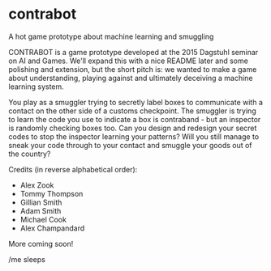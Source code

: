 # contrabot
A hot game prototype about machine learning and smuggling

CONTRABOT is a game prototype developed at the 2015 Dagstuhl seminar on AI and Games. We'll expand this with a nice README later and some polishing and extension, but the short pitch is: we wanted to make a game about understanding, playing against and ultimately deceiving a machine learning system.

You play as a smuggler trying to secretly label boxes to communicate with a contact on the other side of a customs checkpoint. The smuggler is trying to learn the code you use to indicate a box is contraband - but an inspector is randomly checking boxes too. Can you design and redesign your secret codes to stop the inspector learning your patterns? Will you still manage to sneak your code through to your contact and smuggle your goods out of the country?

Credits (in reverse alphabetical order):
+ Alex Zook
+ Tommy Thompson
+ Gillian Smith
+ Adam Smith
+ Michael Cook
+ Alex Champandard

More coming soon! 

/me sleeps